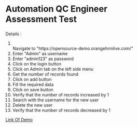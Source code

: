 <h1>Automation QC Engineer Assessment Test</h1>
<h3></h3>Details : </h3>
<ol>
<li></li>Navigate to "https://opensource-demo.orangehrmlive.com/"</li>
<li> Enter "Admin" as username</li>
<li> Enter "admin123" as password</li>
<li> Click on the login button</li>
<li> Click on Admin tab on the left side menu</li>
<li> Get the number of records found</li>
<li> Click on add button</li>
<li> Fill the required data</li>
<li> Click on save button</li>
<li> Verify that the number of records increased by 1</li>
<li> Search with the username for the new user</li>
<li> Delete the new user</li>
<li> Verify that the number of records decreased by 1 </li>
</ol>

<a href="https://opensource-demo.orangehrmlive.com/">Link Of Demo</a>
